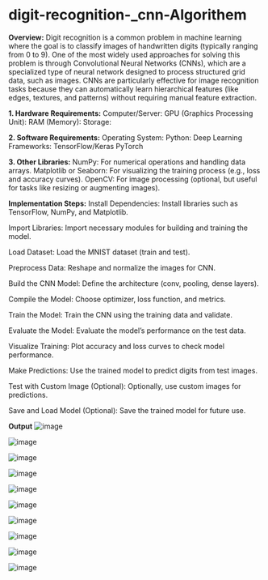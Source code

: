 # digit-recognition-_cnn-Algorithem

**Overview:**
Digit recognition is a common problem in machine learning where the goal is to classify images of handwritten digits (typically ranging from 0 to 9). One of the most widely used approaches for solving this problem is through Convolutional Neural Networks (CNNs), which are a specialized type of neural network designed to process structured grid data, such as images. CNNs are particularly effective for image recognition tasks because they can automatically learn hierarchical features (like edges, textures, and patterns) without requiring manual feature extraction.

**1. Hardware Requirements:**
Computer/Server:
GPU (Graphics Processing Unit):
RAM (Memory):
Storage:

**2. Software Requirements:**
Operating System:
Python:
Deep Learning Frameworks:
TensorFlow/Keras
PyTorch

**3. Other Libraries:**
NumPy: For numerical operations and handling data arrays.
Matplotlib or Seaborn: For visualizing the training process (e.g., loss and accuracy curves).
OpenCV: For image processing (optional, but useful for tasks like resizing or augmenting images).

**Implementation Steps:**
Install Dependencies: Install libraries such as TensorFlow, NumPy, and Matplotlib.

Import Libraries: Import necessary modules for building and training the model.

Load Dataset: Load the MNIST dataset (train and test).

Preprocess Data: Reshape and normalize the images for CNN.

Build the CNN Model: Define the architecture (conv, pooling, dense layers).

Compile the Model: Choose optimizer, loss function, and metrics.

Train the Model: Train the CNN using the training data and validate.

Evaluate the Model: Evaluate the model’s performance on the test data.

Visualize Training: Plot accuracy and loss curves to check model performance.

Make Predictions: Use the trained model to predict digits from test images.

Test with Custom Image (Optional): Optionally, use custom images for predictions.

Save and Load Model (Optional): Save the trained model for future use.

**Output**
![image](https://github.com/user-attachments/assets/40a12bca-1c3c-4e3f-8f5c-b4b48feeaf9c)

![image](https://github.com/user-attachments/assets/7344144f-c199-4dfd-888e-cc408249698e)

![image](https://github.com/user-attachments/assets/dc7c9e33-0405-40ed-b5a7-d24aecedfba1)

![image](https://github.com/user-attachments/assets/0a21fc42-c033-416d-90d2-bf247b906711)

![image](https://github.com/user-attachments/assets/c87a9a33-08dc-4677-9916-203bc4e197f6)

![image](https://github.com/user-attachments/assets/da38dace-0d2f-4209-ab0c-d337a1630cec)

![image](https://github.com/user-attachments/assets/7b3961d7-4ac6-4df5-9081-6a1bb6d1500f)

![image](https://github.com/user-attachments/assets/662fead3-f8e1-468e-86b7-1180c2282c2c)

![image](https://github.com/user-attachments/assets/0ade6791-0303-4d5f-a00a-aed6b5dcc073)

![image](https://github.com/user-attachments/assets/898fb136-2f93-4299-bb2d-09e17f39915f)
